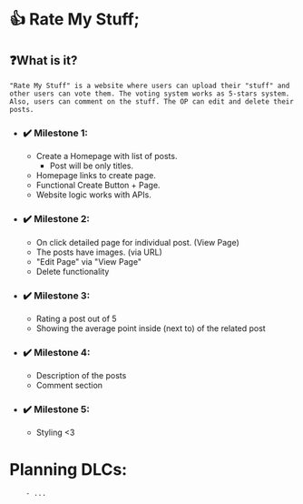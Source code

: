 # 👍 Rate My Stuff;

## ❓What is it?

    "Rate My Stuff" is a website where users can upload their "stuff" and other users can vote them. The voting system works as 5-stars system. Also, users can comment on the stuff. The OP can edit and delete their posts.

- ### ✔️ Milestone 1:

  - Create a Homepage with list of posts.
    - Post will be only titles.
  - Homepage links to create page.
  - Functional Create Button + Page.
  - Website logic works with APIs.

- ### ✔️ Milestone 2:
  - On click detailed page for individual post. (View Page)
  - The posts have images. (via URL)
  - "Edit Page" via "View Page"
  - Delete functionality
- ### ✔️ Milestone 3:
  - Rating a post out of 5
  - Showing the average point inside (next to) of the related post
- ### ✔️ Milestone 4:
  - Description of the posts
  - Comment section
- ### ✔️ Milestone 5:
  - Styling <3

# Planning DLCs:

        - ...
